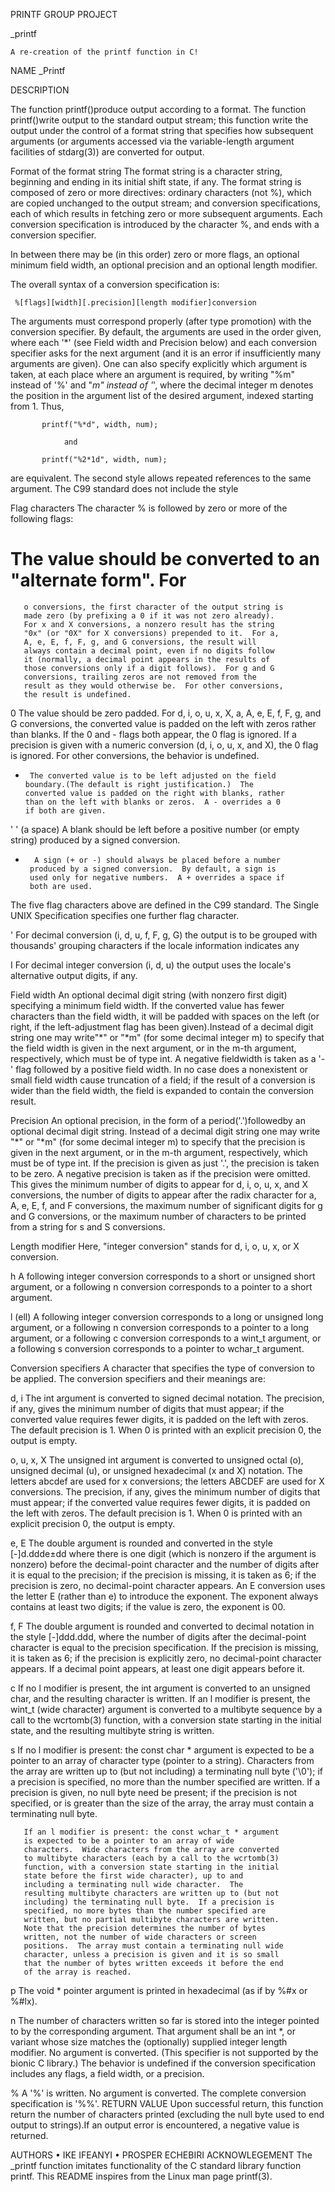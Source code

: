 PRINTF GROUP PROJECT

_printf

	A re-creation of the printf function in C!

NAME
       _Printf

DESCRIPTION

The function printf()produce output according to a format. The function printf()write output to the standard output stream;
this function write the output under the control of a format string that specifies how subsequent arguments (or arguments accessed via the variable-length argument facilities of stdarg(3)) are converted for output.

Format of the format string
The format string is a character string, beginning and ending in its initial shift state, if any.  The format string is composed of zero or more directives: ordinary characters (not %), which are copied unchanged to the output stream; and conversion specifications, each of which results in fetching zero or more subsequent arguments.  Each conversion specification is introduced by the character %, and ends with a conversion specifier.

In between there may be (in this order) zero or more flags, an optional minimum field width, an optional precision and an optional length modifier.

The overall syntax of a conversion specification is:

     %[flags][width][.precision][length modifier]conversion

The arguments must correspond properly (after type promotion) with the conversion specifier.  By default, the arguments are used in the order given, where each '*' (see Field width and Precision below) and each conversion specifier asks for the next argument (and it is an error if insufficiently many arguments are given). One can also specify explicitly which argument is taken, at each place where an argument is required, by writing "%m" instead of '%' and "*m" instead of '*', where the decimal integer m denotes the position in the argument list of the desired argument, indexed starting from 1.  Thus,

           printf("%*d", width, num);

			    and

           printf("%2*1d", width, num);

are equivalent.  The second style allows repeated references to the same argument.  The C99 standard does not include the style



Flag characters
The character % is followed by zero or more of the following flags:

#      The value should be converted to an "alternate form". For
       o conversions, the first character of the output string is
       made zero (by prefixing a 0 if it was not zero already).
       For x and X conversions, a nonzero result has the string
       "0x" (or "0X" for X conversions) prepended to it.  For a,
       A, e, E, f, F, g, and G conversions, the result will
       always contain a decimal point, even if no digits follow
       it (normally, a decimal point appears in the results of
       those conversions only if a digit follows).  For g and G
       conversions, trailing zeros are not removed from the
       result as they would otherwise be.  For other conversions,
       the result is undefined.

0      The value should be zero padded.  For d, i, o, u, x, X, a,
       A, e, E, f, F, g, and G conversions, the converted value
       is padded on the left with zeros rather than blanks.  If
       the 0 and - flags both appear, the 0 flag is ignored.  If
       a precision is given with a numeric conversion (d, i, o,
       u, x, and X), the 0 flag is ignored.  For other
       conversions, the behavior is undefined.

 -      The converted value is to be left adjusted on the field
       boundary.(The default is right justification.)  The
       converted value is padded on the right with blanks, rather
       than on the left with blanks or zeros.  A - overrides a 0
       if both are given.

' '     (a space) A blank should be left before a positive number
       (or empty string) produced by a signed conversion.

+       A sign (+ or -) should always be placed before a number
       produced by a signed conversion.  By default, a sign is
       used only for negative numbers.  A + overrides a space if
       both are used.

The five flag characters above are defined in the C99 standard.
The Single UNIX Specification specifies one further flag character.

 '      For decimal conversion (i, d, u, f, F, g, G) the output is
       to be grouped with thousands' grouping characters if the
       locale information indicates any


I      For decimal integer conversion (i, d, u) the output uses
       the locale's alternative output digits, if any.

Field width
  An optional decimal digit string (with nonzero first digit)
  specifying a minimum field width. If the converted value has
  fewer characters than the field width, it will be padded with
  spaces on the left (or right, if the left-adjustment flag has
  been given).Instead of a decimal digit string one may write"*"
  or "*m" (for some decimal integer m) to specify that the field
  width is given in the next argument, or in the m-th argument,
  respectively, which must be of type int. A negative fieldwidth
 is taken as a '-' flag followed by a positive field width. In no
 case does a nonexistent or small field width cause truncation of
 a field; if the result of a conversion is wider than the field
 width, the field is expanded to contain the conversion result.

Precision
 An optional precision, in the form of a period('.')followedby
 an optional decimal digit string.  Instead of a decimal digit
 string one may write "*" or "*m" (for some decimal integer m) to
 specify that the precision is given in the next argument, or in
 the m-th argument, respectively, which must be of type int.  If
 the precision is given as just '.', the precision is taken to be
 zero. A negative precision is taken as if the precision were
 omitted. This gives the minimum number of digits to appear for
 d, i, o, u, x, and X conversions, the number of digits to appear
 after the radix character for a, A, e, E, f, and F conversions,
 the maximum number of significant digits for g and G conversions,
 or the maximum number of characters to be printed from a string
 for s and S conversions.

Length modifier
 Here, "integer conversion" stands for d, i, o, u, x, or X
 conversion.

 h      A following integer conversion corresponds to a short or
        unsigned short argument, or a following n conversion
        corresponds to a pointer to a short argument.

 l     (ell) A following integer conversion corresponds to a long
        or unsigned long argument, or a following n conversion
        corresponds to a pointer to a long argument, or a
        following c conversion corresponds to a wint_t argument,
        or a following s conversion corresponds to a pointer to
        wchar_t argument.

Conversion specifiers
  A character that specifies the type of conversion to be applied.
  The conversion specifiers and their meanings are:

d, i     The int argument is converted to signed decimal notation.
        The precision, if any, gives the minimum number of digits
        that must appear; if the converted value requires fewer
        digits, it is padded on the left with zeros.  The default
        precision is 1.  When 0 is printed with an explicit
        precision 0, the output is empty.

o, u, x, X
        The unsigned int argument is converted to unsigned octal
        (o), unsigned decimal (u), or unsigned hexadecimal (x and
        X) notation.  The letters abcdef are used for x
        conversions; the letters ABCDEF are used for X
        conversions.  The precision, if any, gives the minimum
        number of digits that must appear; if the converted value
        requires fewer digits, it is padded on the left with
        zeros.  The default precision is 1.  When 0 is printed
        with an explicit precision 0, the output is empty.

e, E     The double argument is rounded and converted in the style
       [-]d.ddde±dd where there is one digit (which is nonzero if
        the argument is nonzero) before the decimal-point
        character and the number of digits after it is equal to
       the precision; if the precision is missing, it is taken as
        6; if the precision is zero, no decimal-point character
        appears.  An E conversion uses the letter E (rather than
        e) to introduce the exponent.  The exponent always
        contains at least two digits; if the value is zero, the
        exponent is 00.

f, F    The double argument is rounded and converted to decimal
        notation in the style [-]ddd.ddd, where the number of
        digits after the decimal-point character is equal to the
        precision specification.  If the precision is missing, it
        is taken as 6; if the precision is explicitly zero, no
        decimal-point character appears.  If a decimal point
        appears, at least one digit appears before it.

c        If no l modifier is present, the int argument is converted
        to an unsigned char, and the resulting character is
        written.  If an l modifier is present, the wint_t (wide
        character) argument is converted to a multibyte sequence
        by a call to the wcrtomb(3) function, with a conversion
        state starting in the initial state, and the resulting
        multibyte string is written.

s      If no l modifier is present: the const char * argument is
       expected to be a pointer to an array of character type
       (pointer to a string).  Characters from the array are
       written up to (but not including) a terminating null byte
       ('\0'); if a precision is specified, no more than the
       number specified are written.  If a precision is given, no
       null byte need be present; if the precision is not
       specified, or is greater than the size of the array, the
       array must contain a terminating null byte.

       If an l modifier is present: the const wchar_t * argument
       is expected to be a pointer to an array of wide
       characters.  Wide characters from the array are converted
       to multibyte characters (each by a call to the wcrtomb(3)
       function, with a conversion state starting in the initial
       state before the first wide character), up to and
       including a terminating null wide character.  The
       resulting multibyte characters are written up to (but not
       including) the terminating null byte.  If a precision is
       specified, no more bytes than the number specified are
       written, but no partial multibyte characters are written.
       Note that the precision determines the number of bytes
       written, not the number of wide characters or screen
       positions.  The array must contain a terminating null wide
       character, unless a precision is given and it is so small
       that the number of bytes written exceeds it before the end
       of the array is reached.

 p      The void * pointer argument is printed in hexadecimal (as
       if by %#x or %#lx).

n      The number of characters written so far is stored into the
       integer pointed to by the corresponding argument.  That
       argument shall be an int *, or variant whose size matches
       the (optionally) supplied integer length modifier.  No
       argument is converted.  (This specifier is not supported
       by the bionic C library.)  The behavior is undefined if
       the conversion specification includes any flags, a field
       width, or a precision.

 %      A '%' is written.  No argument is converted.  The complete
       conversion specification is '%%'.
RETURN VALUE
Upon successful return, this function return the number of
characters printed (excluding the null byte used to end output to
strings).If an output error is encountered, a negative value is returned.

AUTHORS
•	IKE IFEANYI
•	PROSPER ECHEBIRI
 ACKNOWLEGEMENT
The _printf function imitates functionality of the C standard library function printf. This README inspires from the Linux man page printf(3).


